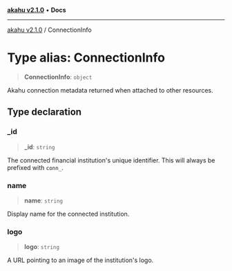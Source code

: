 [**akahu v2.1.0**](../README.md) • **Docs**

***

[akahu v2.1.0](../README.md) / ConnectionInfo

# Type alias: ConnectionInfo

> **ConnectionInfo**: `object`

Akahu connection metadata returned when attached to other resources.

## Type declaration

### \_id

> **\_id**: `string`

The connected financial institution's unique identifier.
This will always be prefixed with `conn_`.

### name

> **name**: `string`

Display name for the connected institution.

### logo

> **logo**: `string`

A URL pointing to an image of the institution's logo.

